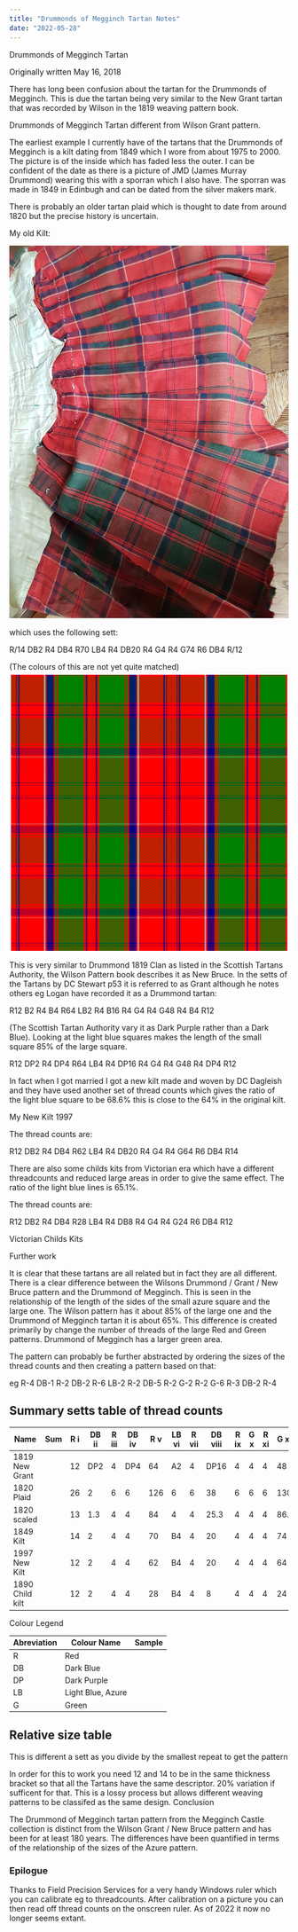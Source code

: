 ```yaml
---
title: "Drummonds of Megginch Tartan Notes"
date: "2022-05-28"
---
```


Drummonds of Megginch Tartan

Originally written May 16, 2018

There has long been confusion about the tartan for the Drummonds of Megginch. This is due the tartan being very similar to the New Grant tartan that was recorded by Wilson in the 1819 weaving pattern book.

Drummonds of Megginch Tartan different from Wilson Grant pattern.

The earliest example I currently have of the tartans that the Drummonds of Megginch is a kilt dating from 1849 which I wore from about 1975 to 2000. The picture is of the inside which has faded less the outer. I can be confident of the date as there is a picture of JMD (James Murray Drummond) wearing this with a sporran which I also have. The sporran was made in 1849 in Edinbugh and can be dated from the silver makers mark.

There is probably an older tartan plaid which is thought to date from around 1820 but the precise history is uncertain.

My old Kilt:

![My Old Kilt](myOldKilt.jpg "My Old Kilt")

which uses the following sett:

R/14 DB2 R4 DB4 R70 LB4 R4 DB20 R4 G4 R4 G74 R6 DB4 R/12

(The colours of this are not yet quite matched)
![Drummond1849](Drummond1849Tartan.png "Drummond 1849")

This is very similar to Drummond 1819 Clan as listed in the Scottish Tartans Authority, the Wilson Pattern book describes it as New Bruce. In the setts of the Tartans by DC Stewart p53 it is referred to as Grant although he notes others eg Logan have recorded it as a Drummond tartan:

R12 B2 R4 B4 R64 LB2 R4 B16 R4 G4 R4 G48 R4 B4 R12

(The Scottish Tartan Authority vary it as Dark Purple rather than a Dark Blue). Looking at the light blue squares makes the length of the small square 85% of the large square.

R12 DP2 R4 DP4 R64 LB4 R4 DP16 R4 G4 R4 G48 R4 DP4 R12

In fact when I got married I got a new kilt made and woven by DC Dagleish and they have used another set of thread counts which gives the ratio of the light blue square to be 68.6% this is close to the 64% in the original kilt.

My New Kilt 1997

The thread counts are:

R12 DB2 R4 DB4 R62 LB4 R4 DB20 R4 G4 R4 G64 R6 DB4 R14

There are also some childs kits from Victorian era which have a different threadcounts and reduced large areas in order to give the same effect. The ratio of the light blue lines is 65.1%.

The thread counts are:

R12 DB2 R4 DB4 R28 LB4 R4 DB8 R4 G4 R4 G24 R6 DB4 R12

Victorian Childs Kits

Further work

It is clear that these tartans are all related but in fact they are all different. There is a clear difference between the Wilsons Drummond / Grant / New Bruce pattern and the Drummond of Megginch. This is seen in the relationship of the length of the sides of the small azure square and the large one. The Wilson pattern has it about 85% of the large one and the Drummond of Megginch tartan it is about 65%. This difference is created primarily by change the number of threads of the large Red and Green patterns. Drummond of Megginch has a larger green area.

The pattern can probably be further abstracted by ordering the sizes of the thread counts and then creating a pattern based on that:

eg R-4 DB-1 R-2 DB-2 R-6 LB-2 R-2 DB-5 R-2 G-2 R-2 G-6 R-3 DB-2 R-4

## Summary setts table of thread counts

| Name            | Sum | R i | DB ii | R iii | DB iv | R v | LB vi | R vii | DB viii | R ix | G x | R xi | G xii | R xiii | DB xiv | R xv |
| --------------- | --- | --- | ----- | ----- | ----- | --- | ----- | ----- | ------- | ---- | --- | ---- | ----- | ------ | ------ | ---- |
| 1819 New Grant  |     | 12  | DP2   | 4     | DP4   | 64  | A2    | 4     | DP16    | 4    | 4   | 4    | 48    | 4      | DP4    | 12   |
| 1820 Plaid      |     | 26  | 2     | 6     | 6     | 126 | 6     | 6     | 38      | 6    | 6   | 6    | 130   | 10     | 6      | 18   |
| 1820 scaled     |     | 13  | 1.3   | 4     | 4     | 84  | 4     | 4     | 25.3    | 4    | 4   | 4    | 86.7  | 6.7    | 4      | 12   |
| 1849 Kilt       |     | 14  | 2     | 4     | 4     | 70  | B4    | 4     | 20      | 4    | 4   | 4    | 74    | 6      | 4      | 12   |
| 1997 New Kilt   |     | 12  | 2     | 4     | 4     | 62  | B4    | 4     | 20      | 4    | 4   | 4    | 64    | 6      | 4      | 14   |
| 1890 Child kilt |     | 12  | 2     | 4     | 4     | 28  | B4    | 4     | 8       | 4    | 4   | 4    | 24    | 6      | 4      | 12   |

Colour Legend

| Abreviation | Colour Name       | Sample |
| ----------- | ----------------- | ------ |
| R           | Red               |        |
| DB          | Dark Blue         |        |
| DP          | Dark Purple         |        |
| LB          | Light Blue, Azure |        |
| G           | Green             |        |

## Relative size table

This is different a sett as you divide by the smallest repeat to get the pattern

In order for this to work you need 12 and 14 to be in the same thickness bracket so that all the Tartans have the same descriptor. 20% variation if sufficent for that. This is a lossy process but allows different weaving patterns to be classifed as the same design.
Conclusion

The Drummond of Megginch tartan pattern from the Megginch Castle collection is distinct from the Wilson Grant / New Bruce pattern and has been for at least 180 years. The differences have been quantified in terms of the relationship of the sizes of the Azure pattern.

### Epilogue

Thanks to Field Precision Services for a very handy Windows ruler which you can calibrate eg to threadcounts. After calibration on a picture you can then read off thread counts on the onscreen ruler. As of 2022 it now no longer seems extant.
